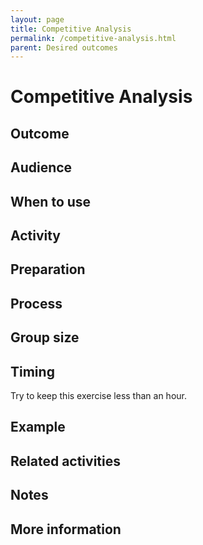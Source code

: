 ```yaml
---
layout: page
title: Competitive Analysis
permalink: /competitive-analysis.html
parent: Desired outcomes
---
```


# Competitive Analysis

## Outcome

## Audience

## When to use

## Activity

## Preparation

## Process

## Group size

## Timing

Try to keep this exercise less than an hour.

## Example

## Related activities

## Notes

## More information

